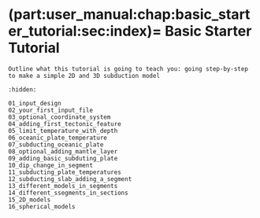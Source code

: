 (part:user_manual:chap:basic_starter_tutorial:sec:index)=
Basic Starter Tutorial
========================

```{todo}
Outline what this tutorial is going to teach you: going step-by-step to make a simple 2D and 3D subduction model
```

```{toctree}
:hidden:

01_input_design
02_your_first_input_file
03_optional_coordinate_system
04_adding_first_tectonic_feature
05_limit_temperature_with_depth
06_oceanic_plate_temperature
07_subducting_oceanic_plate
08_optional_adding_mantle_layer
09_adding_basic_subduting_plate
10_dip_change_in_segment
11_subducting_plate_temperatures
12_subducting_slab_adding_a_segment
13_different_models_in_segments
14_different_ssegments_in_sections
15_2D_models
16_spherical_models
```

